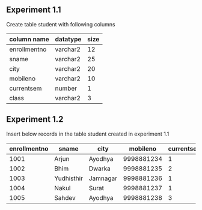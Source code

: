 ## Experiment 1.1

Create table student with following columns

| column name  | datatype | size |
| ------------ | -------- | ---- |
| enrollmentno | varchar2 | 12   |
| sname        | varchar2 | 25   |
| city         | varchar2 | 20   |
| mobileno     | varchar2 | 10   |
| currentsem   | number   | 1    |
| class        | varchar2 | 3    |

## Experiment 1.2

Insert below records in the table student created in experiment 1.1

| enrollmentno | sname      | city     | mobileno   | currentsem | class |
| ------------ | ---------- | -------- | ---------- | ---------- | ----- |
| 1001         | Arjun      | Ayodhya  | 9998881234 | 1          | DC1   |
| 1002         | Bhim       | Dwarka   | 9998881235 | 2          | DC2   |
| 1003         | Yudhisthir | Jamnagar | 9998881236 | 1          | DC1   |
| 1004         | Nakul      | Surat    | 9998881237 | 1          | DC1   |
| 1005         | Sahdev     | Ayodhya  | 9998881238 | 3          | DC2   |
